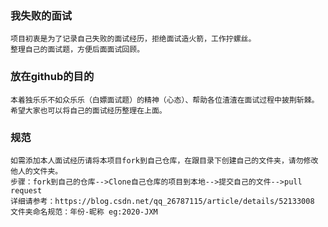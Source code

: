 ### 我失败的面试  
    项目初衷是为了记录自己失败的面试经历，拒绝面试造火箭，工作拧螺丝。  
    整理自己的面试题，方便后面面试回顾。
    

### 放在github的目的
    本着独乐乐不如众乐乐（白嫖面试题）的精神（心态）、帮助各位渣渣在面试过程中披荆斩棘。  
    希望大家也可以将自己的面试经历整理在上面。  

### 规范   
    如需添加本人面试经历请将本项目fork到自己仓库，在跟目录下创建自己的文件夹，请勿修改他人的文件夹。
    步骤：fork到自己的仓库-->Clone自己仓库的项目到本地-->提交自己的文件-->pull request
    详细请参考：https://blog.csdn.net/qq_26787115/article/details/52133008  
    文件夹命名规范：年份-昵称 eg:2020-JXM
